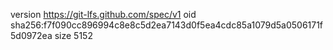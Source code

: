 version https://git-lfs.github.com/spec/v1
oid sha256:f7f090cc896994c8e8c5d2ea7143d0f5ea4cdc85a1079d5a0506171f5d0972ea
size 5152
